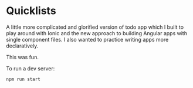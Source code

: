 # Quicklists

A little more complicated and glorified version of todo app
which I built to play around with Ionic and the new approach
to building Angular apps with single component files. I also
wanted to practice writing apps more declaratively.

This was fun.

To run a dev server:

```
npm run start
```
